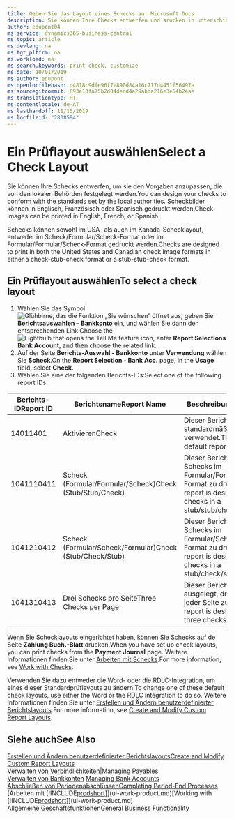 ```yaml
---
title: Geben Sie das Layout eines Schecks an| Microsoft Docs
description: Sie können Ihre Checks entwerfen und srucken in unterschiedliche Formaten, um Standardwerten zu entsprechen.
author: edupont04
ms.service: dynamics365-business-central
ms.topic: article
ms.devlang: na
ms.tgt_pltfrm: na
ms.workload: na
ms.search.keywords: print check, customize
ms.date: 10/01/2019
ms.author: edupont
ms.openlocfilehash: d4818c9dfe96f7e890d84a16c717d4451f56497a
ms.sourcegitcommit: 893e13fa75b2d04dedd4a29abda216e3e54b24ae
ms.translationtype: HT
ms.contentlocale: de-AT
ms.lasthandoff: 11/15/2019
ms.locfileid: "2808594"
---
```

# <a name="select-a-check-layout"></a><span data-ttu-id="e233a-103">Ein Prüflayout auswählen</span><span class="sxs-lookup"><span data-stu-id="e233a-103">Select a Check Layout</span></span>
<span data-ttu-id="e233a-104">Sie können Ihre Schecks entwerfen, um sie den Vorgaben anzupassen, die von den lokalen Behörden festgelegt werden.</span><span class="sxs-lookup"><span data-stu-id="e233a-104">You can design your checks to conform with the standards set by the local authorities.</span></span> <span data-ttu-id="e233a-105">Scheckbilder können in Englisch, Französisch oder Spanisch gedruckt werden.</span><span class="sxs-lookup"><span data-stu-id="e233a-105">Check images can be printed in English, French, or Spanish.</span></span>

<span data-ttu-id="e233a-106">Schecks können sowohl im USA- als auch im Kanada-Schecklayout, entweder im Scheck/Formular/Scheck-Format oder im Formular/Formular/Scheck-Format gedruckt werden.</span><span class="sxs-lookup"><span data-stu-id="e233a-106">Checks are designed to print in both the United States and Canadian check image formats in either a check-stub-check format or a stub-stub-check format.</span></span>

## <a name="to-select-a-check-layout"></a><span data-ttu-id="e233a-107">Ein Prüflayout auswählen</span><span class="sxs-lookup"><span data-stu-id="e233a-107">To select a check layout</span></span>
1. <span data-ttu-id="e233a-108">Wählen Sie das Symbol ![Glühbirne, das die Funktion „Sie wünschen“ öffnet](media/ui-search/search_small.png "Tell Me-Funktion") aus, geben Sie **Berichtsauswahlen – Bankkonto** ein, und wählen Sie dann den entsprechenden Link.</span><span class="sxs-lookup"><span data-stu-id="e233a-108">Choose the ![Lightbulb that opens the Tell Me feature](media/ui-search/search_small.png "Tell me what you want to do") icon, enter **Report Selections Bank Account**, and then choose the related link.</span></span>
2. <span data-ttu-id="e233a-109">Auf der Seite **Berichts-Auswahl - Bankkonto** unter **Verwendung** wählen Sie **Scheck**.</span><span class="sxs-lookup"><span data-stu-id="e233a-109">On the **Report Selection - Bank Acc.** page, in the **Usage** field, select **Check**.</span></span>
3. <span data-ttu-id="e233a-110">Wählen Sie eine der folgenden Berichts-IDs:</span><span class="sxs-lookup"><span data-stu-id="e233a-110">Select one of the following report IDs.</span></span>

| <span data-ttu-id="e233a-111">Berichts-ID</span><span class="sxs-lookup"><span data-stu-id="e233a-111">Report ID</span></span> | <span data-ttu-id="e233a-112">Berichtsname</span><span class="sxs-lookup"><span data-stu-id="e233a-112">Report Name</span></span> | <span data-ttu-id="e233a-113">Beschreibung</span><span class="sxs-lookup"><span data-stu-id="e233a-113">Description</span></span> |
| --- | --- | --- |
| <span data-ttu-id="e233a-114">1401</span><span class="sxs-lookup"><span data-stu-id="e233a-114">1401</span></span> |<span data-ttu-id="e233a-115">Aktivieren</span><span class="sxs-lookup"><span data-stu-id="e233a-115">Check</span></span> |<span data-ttu-id="e233a-116">Dieser Bericht wird standardmäßig verwendet.</span><span class="sxs-lookup"><span data-stu-id="e233a-116">This is the default report.</span></span> |
| <span data-ttu-id="e233a-117">10411</span><span class="sxs-lookup"><span data-stu-id="e233a-117">10411</span></span> |<span data-ttu-id="e233a-118">Scheck (Formular/Formular/Scheck)</span><span class="sxs-lookup"><span data-stu-id="e233a-118">Check (Stub/Stub/Check)</span></span> |<span data-ttu-id="e233a-119">Dieser Bericht dient dazu, Schecks im Formular/Formular/Scheck-Format zu drucken.</span><span class="sxs-lookup"><span data-stu-id="e233a-119">This report is designed to print checks in a stub/stub/check format.</span></span> |
| <span data-ttu-id="e233a-120">10412</span><span class="sxs-lookup"><span data-stu-id="e233a-120">10412</span></span> |<span data-ttu-id="e233a-121">Scheck (Formular/Scheck/Formular)</span><span class="sxs-lookup"><span data-stu-id="e233a-121">Check (Stub/Check/Stub)</span></span> |<span data-ttu-id="e233a-122">Dieser Bericht dient dazu, Schecks im Formular/Scheck/Formular-Format zu drucken.</span><span class="sxs-lookup"><span data-stu-id="e233a-122">This report is designed to print checks in a stub/check/stub format.</span></span> |
| <span data-ttu-id="e233a-123">10413</span><span class="sxs-lookup"><span data-stu-id="e233a-123">10413</span></span> |<span data-ttu-id="e233a-124">Drei Schecks pro Seite</span><span class="sxs-lookup"><span data-stu-id="e233a-124">Three Checks per Page</span></span> |<span data-ttu-id="e233a-125">Dieser Bericht ist dafür ausgelegt, drei Schecks auf jeder Seite zu drucken.</span><span class="sxs-lookup"><span data-stu-id="e233a-125">This report is designed to print three checks on each page.</span></span> |

<span data-ttu-id="e233a-126">Wenn Sie Schecklayouts eingerichtet haben, können Sie Schecks auf de Seite **Zahlung Buch.-Blatt** drucken.</span><span class="sxs-lookup"><span data-stu-id="e233a-126">When you have set up check layouts, you can print checks from the **Payment Journal** page.</span></span> <span data-ttu-id="e233a-127">Weitere Informationen finden Sie unter [Arbeiten mit Schecks](payables-how-work-checks.md).</span><span class="sxs-lookup"><span data-stu-id="e233a-127">For more information, see [Work with Checks](payables-how-work-checks.md).</span></span>

<span data-ttu-id="e233a-128">Verwenden Sie dazu entweder die Word- oder die RDLC-Integration, um eines dieser Standardprüflayouts zu ändern.</span><span class="sxs-lookup"><span data-stu-id="e233a-128">To change one of these default check layouts, use either the Word or the RDLC integration to do so.</span></span> <span data-ttu-id="e233a-129">Weitere Informationen finden Sie unter [Erstellen und Ändern benutzerdefinierter Berichtslayouts](ui-how-create-custom-report-layout.md).</span><span class="sxs-lookup"><span data-stu-id="e233a-129">For more information, see [Create and Modify Custom Report Layouts](ui-how-create-custom-report-layout.md).</span></span>

## <a name="see-also"></a><span data-ttu-id="e233a-130">Siehe auch</span><span class="sxs-lookup"><span data-stu-id="e233a-130">See Also</span></span>
[<span data-ttu-id="e233a-131">Erstellen und Ändern benutzerdefinierter Berichtslayouts</span><span class="sxs-lookup"><span data-stu-id="e233a-131">Create and Modify Custom Report Layouts</span></span>](ui-how-create-custom-report-layout.md)  
[<span data-ttu-id="e233a-132">Verwalten von Verbindlichkeiten|</span><span class="sxs-lookup"><span data-stu-id="e233a-132">Managing Payables</span></span>](payables-manage-payables.md)  
<span data-ttu-id="e233a-133">[Verwalten von Bankkonten](bank-manage-bank-accounts.md) </span><span class="sxs-lookup"><span data-stu-id="e233a-133">[Managing Bank Accounts](bank-manage-bank-accounts.md) </span></span>  
[<span data-ttu-id="e233a-134">Abschließen von Periodenabschlüssen</span><span class="sxs-lookup"><span data-stu-id="e233a-134">Completing Period-End Processes</span></span>](year-how-complete-period-end-processes.md)  
<span data-ttu-id="e233a-135">[Arbeiten mit [!INCLUDE[prodshort](includes/prodshort.md)]](ui-work-product.md)</span><span class="sxs-lookup"><span data-stu-id="e233a-135">[Working with [!INCLUDE[prodshort](includes/prodshort.md)]](ui-work-product.md)</span></span>  
[<span data-ttu-id="e233a-136">Allgemeine Geschäftsfunktionen</span><span class="sxs-lookup"><span data-stu-id="e233a-136">General Business Functionality</span></span>](ui-across-business-areas.md)

